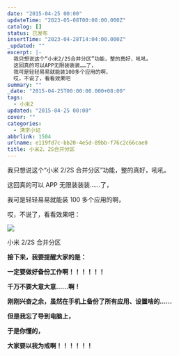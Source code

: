 ```yaml
---
date: "2015-04-25 00:00"
updateTime: "2023-05-08T00:08:00.000Z"
catalog: []
status: 已发布
insertTime: "2023-04-28T14:04:00.000Z"
_updated: ""
excerpt: |-
  我只想说这个“小米2/2S合并分区”功能，整的真好，吼吼。
  这回真的可以APP无限装装装……了，
  我可是轻轻易易就能装100多个应用的啊，
  哎，不说了，看看效果吧
summary: ""
_date: "2015-04-25T00:00:00.000+08:00"
tags:
  - 小米2
updated: "2015-04-25 00:00"
cover: ""
categories:
  - 清学小记
abbrlink: 1504
urlname: e119fd7c-bb20-4e5d-89bb-f76c2c66cae0
title: 小米2、2S合并分区
---
```


我只想说这个“小米 2/2S 合并分区”功能，整的真好，吼吼。

这回真的可以 APP 无限装装装……了，

我可是轻轻易易就能装 100 多个应用的啊，

哎，不说了，看看效果吧：

![](https://image.bmqy.net/upload/Fr5ZlevCIOGS0BO3Sbuo1S0LdPr2.jpg)

小米 2/2S 合并分区

**接下来，我要提醒大家的是：**

**一定要做好备份工作啊！！！！！！**

**千万不要大意大意……啊！**

**刚刚兴奋之余，虽然在手机上备份了所有应用、设置啥的……**

**但是我忘了导到电脑上，**

**于是你懂的，**

**大家要以我为戒啊！！！！！！**
